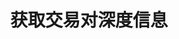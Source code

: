 ---
title: 获取交易对深度信息
position_number: 2
type: get
description: /future/market/v1/public/cg/orderbook
remark: Content-Type = application/x-www-form-urlencoded
parameters:
  -
    name: symbol
    type: string
    mandatory: true
    default: N/A
    description: 交易对，例如BTC-USDT
    ranges:
  - 
    name: level
    type: int
    mandatory: false
    default: 50
    description: 
    ranges: 1-200
        
content_markdown: Note：这个方法不需要签名
left_code_blocks:
  - code_block: "public void getMarketConfig() {\r\n\tString text = HttpUtil.get(URL + \"/data/api/future/market/v1/public/cg/orderbook\");\r\n\tSystem.out.println(text);\r\n}"
    title: Java
    language: java
right_code_blocks:
  - code_block: |-
      {
                "ticker_id": "BTC-USDT", 
                "timestamp": 1698668957638,
                "bids": [[
                     "34794.6",
                     "97164"
                    ],[
                     "34794.5",
                     "9897"
                    ],...], 
                "asks": [[
                     "34794.7",
                     "168479"
                    ],[
                     "34794.8",
                     "4009"
                    ],...]
      }
    title: Response
    language: json
---